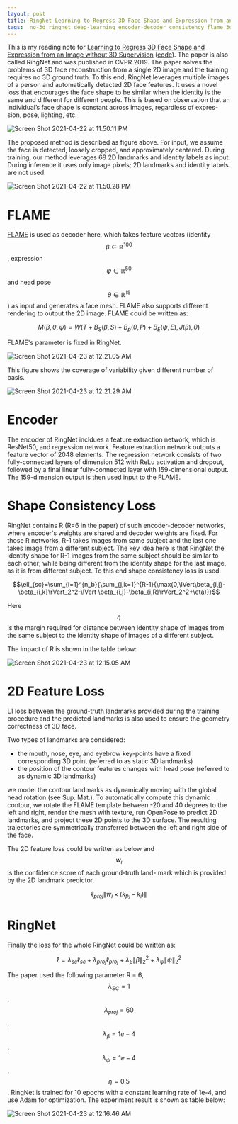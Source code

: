 ```yaml
---
layout: post
title: RingNet-Learning to Regress 3D Face Shape and Expression from an Image without 3D Supervision
tags:  no-3d ringnet deep-learning encoder-decoder consistency flame 3d
---
```

This is my reading note for [Learning to Regress 3D Face Shape and Expression from an Image without 3D Supervision](https://arxiv.org/abs/1905.06817) ([code](http://ringnet.is.tuebingen.mpg.de/)). The paper is also called RingNet and was published in CVPR 2019. The paper solves the problems of 3D face reconstruction from a single 2D image and the training requires no 3D ground truth. To this end, RingNet leverages multiple images of a person and automatically detected 2D face features. It uses a novel loss that encourages the face shape to be similar when the identity is the same and different for different people. This is based on observation that an individual’s face shape is constant across images, regardless of expres- sion, pose, lighting, etc.

![Screen Shot 2021-04-22 at 11.50.11 PM](https://raw.githubusercontent.com/zhangtemplar/zhangtemplar.github.io/master/uPic/2021_04_22_23_50_14_Screen%20Shot%202021-04-22%20at%2011.50.11%20PM.png)

The proposed method is described as figure above. For input, we assume the face is detected, loosely cropped, and approximately centered. During training, our method leverages 68 2D landmarks and identity labels as input. During inference it uses only image pixels; 2D landmarks and identity labels are not used.

![Screen Shot 2021-04-22 at 11.50.28 PM](https://raw.githubusercontent.com/zhangtemplar/zhangtemplar.github.io/master/uPic/2021_04_22_23_50_30_Screen%20Shot%202021-04-22%20at%2011.50.28%20PM.png)

# FLAME

[FLAME](http://flame.is.tue.mpg.de/) is used as decoder here, which takes feature vectors (identity $$\beta\in\mathbb{R}^{100}$$, expression $$\psi\in\mathbb{R}^{50}$$ and head pose $$\theta\in\mathbb{R}^{15}$$) as input and generates a face mesh. FLAME also supports different rendering to output the 2D image. FLAME could be written as:

$$M(\beta,\theta,\psi)=W(T+B_S(\beta,S)+B_p(\theta,P)+B_E(\psi,E),J(\beta),\theta)$$

FLAME's parameter is fixed in RingNet.

![Screen Shot 2021-04-23 at 12.21.05 AM](https://raw.githubusercontent.com/zhangtemplar/zhangtemplar.github.io/master/uPic/2021_04_23_00_21_11_Screen%20Shot%202021-04-23%20at%2012.21.05%20AM.png)

This figure shows the coverage of variability given different number of basis.

![Screen Shot 2021-04-23 at 12.21.29 AM](https://raw.githubusercontent.com/zhangtemplar/zhangtemplar.github.io/master/uPic/2021_04_23_00_21_32_Screen%20Shot%202021-04-23%20at%2012.21.29%20AM.png)

# Encoder

The encoder of RingNet incldues a feature extraction network, which is ResNet50, and regression network. Feature extraction network outputs a feature vector of 2048 elements. The regression network consists of two fully-connected layers of dimension 512 with ReLu activation and dropout, followed by a final linear fully-connected layer with 159-dimensional output. The 159-dimension output is then used input to the FLAME.

# Shape Consistency Loss

RingNet contains R (R=6 in the paper) of such encoder-decoder networks, where encoder's weights are shared and decoder weights are fixed. For those R networks, R-1 takes images from same subject and the last one takes image from a different subject. The key idea here is that RingNet the identity shape for R-1 images from the same subject should be similar to each other; while being different from the identity shape for the last image, as it is from different subject. To this end shape consistency loss is used.

$$\ell_{sc}=\sum_{i=1}^{n_b}{\sum_{j,k=1}^{R-1}{\max(0,\lVert\beta_{i,j}-\beta_{i,k}\rVert_2^2-\lVert \beta_{i,j}-\beta_{i,R}\rVert_2^2+\eta)}}$$

Here $$\eta$$ is the margin required for distance between identity shape of images from the same subject to the identity shape of images of a different subject.

The impact of R is shown in the table below:

![Screen Shot 2021-04-23 at 12.15.05 AM](https://raw.githubusercontent.com/zhangtemplar/zhangtemplar.github.io/master/uPic/2021_04_23_00_15_08_Screen%20Shot%202021-04-23%20at%2012.15.05%20AM.png)

# 2D Feature Loss

L1 loss between the ground-truth landmarks provided during the training procedure and the predicted landmarks is also used to ensure the geometry correctness of 3D face.

Two types of landmarks are considered:

- the mouth, nose, eye, and eyebrow key-points have a fixed corresponding 3D point (referred to as static 3D landmarks)
- the position of the contour features changes with head pose (referred to as dynamic 3D landmarks)

we model the contour landmarks as dynamically moving with the global head rotation (see Sup. Mat.). To automatically compute this dynamic contour, we rotate the FLAME template between -20 and 40 degrees to the left and right, render the mesh with texture, run OpenPose to predict 2D landmarks, and project these 2D points to the 3D surface. The resulting trajectories are symmetrically transferred between the left and right side of the face.

The 2D feature loss could be written as below and $$w_i$$ is the confidence score of each ground-truth land- mark which is provided by the 2D landmark predictor.

$$\ell_{proj}\lVert w_i\times(k_{p_i}-k_i)\rVert$$

# RingNet

Finally the loss for the whole RingNet could be written as:

$$\ell=\lambda_{sc}\ell_{sc}+\lambda_{proj}\ell_{proj}+\lambda_\beta\lVert\beta\rVert_2^2+\lambda_\psi\lVert\psi\rVert_2^2$$

The paper used the following parameter R = 6, $$\lambda_{SC} = 1$$, $$\lambda_{proj} = 60$$, $$\lambda_\beta =1e−4$$,$$\lambda_\psi =1e−4$$,$$\eta=0.5$$. RingNet is trained for 10 epochs with a constant learning rate of 1e-4, and use Adam for optimization. The experiment result is shown as table below:

![Screen Shot 2021-04-23 at 12.16.46 AM](https://raw.githubusercontent.com/zhangtemplar/zhangtemplar.github.io/master/uPic/2021_04_23_00_16_50_Screen%20Shot%202021-04-23%20at%2012.16.46%20AM.png)
